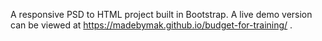 A responsive PSD to HTML project built in Bootstrap. A live demo version can be viewed at https://madebymak.github.io/budget-for-training/ .
